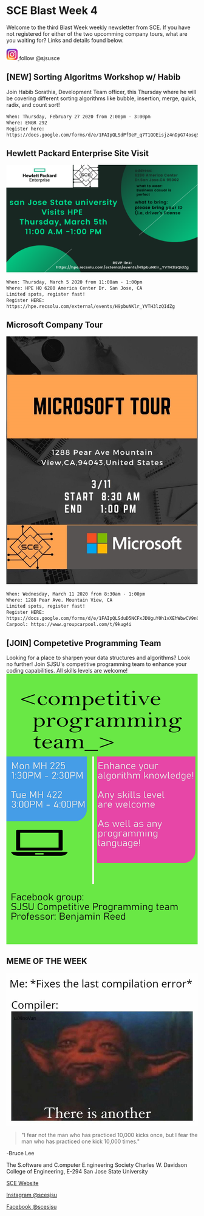 # SCE Blast Week 4 
Welcome to the third Blast Week weekly newsletter from SCE.
If you have not registered for either of the two upcomming company tours, what are you waiting for?
Links and details found below.  
 

<a href="https://www.instagram.com/sjsusce/" target="_blank">
<img alt="ig" src="images/ig.png" width="30" height="30">
</a> follow @sjsusce

## [NEW] Sorting Algoritms Workshop w/ Habib

Join Habib Sorathia, Development Team officer, this Thursday where he will be covering different sorting algorithms like bubble, insertion, merge, quick, radix, and count sort!

```
When: Thursday, February 27 2020 from 2:00pm - 3:00pm
Where: ENGR 292
Register here: https://docs.google.com/forms/d/e/1FAIpQLSdPf9eF_q7T1QOEisjz4nDpG74osqSg3uuQDgB_e3OjWT2q9w/viewform
```

## Hewlett Packard Enterprise Site Visit
![hpe](images/HPE-tour.png)

```
When: Thursday, March 5 2020 from 11:00am - 1:00pm
Where: HPE HQ 6280 America Center Dr. San Jose, CA 
Limited spots, register fast!
Register HERE: https://hpe.recsolu.com/external/events/H9pbuNKlr_YVTH3lzQIdZg
```

## Microsoft Company Tour
![msft](images/2msft-tour.jpg)
```
When: Wednesday, March 11 2020 from 8:30am - 1:00pm
Where: 1288 Pear Ave. Mountain View, CA
Limited spots, register fast!
Register HERE: https://docs.google.com/forms/d/e/1FAIpQLSduD5NCFxJDUguY0h1vXEhWbwCV9n08dSf4e2PwWsBPWtHlPg/viewform
Carpool: https://www.groupcarpool.com/t/9kug4i
```
## [JOIN] Competetive Programming Team
Looking for a place to sharpen your data structures and algorithms? Look no further! Join SJSU's competitive programming team to enhance your coding capabilities. All skills levels are welcome!
![prog-comp](images/prog-comp.png)

## MEME OF THE WEEK 
![meme](images/anotherror.jpg)

>"I fear not the man who has practiced 10,000 kicks once, but I fear the man who has practiced one kick 10,000 times."

-Bruce Lee

The S.oftware and C.omputer E.ngineering Society
Charles W. Davidson College of Engineering, 
E-294
San Jose State University

[SCE Website](http://sce.engr.sjsu.edu/?fbclid=IwAR25WOB_jpB62Dxf8vJSzKmI_KaT4iLBfCuT7eCrwRCetb4orQtB_ek7RY0 "Title")

[Instagram @scesjsu](http://instagram.com/sjsusce)

[Facebook @scesjsu](https://www.facebook.com/sjsusce/)